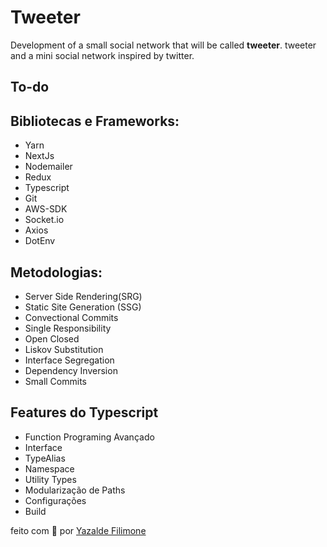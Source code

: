 # Tweeter

Development of a small social network that will be called **tweeter**.
tweeter and a mini social network inspired by twitter.

## To-do

## Bibliotecas e Frameworks:

- Yarn
- NextJs
- Nodemailer
- Redux
- Typescript
- Git
- AWS-SDK
- Socket.io
- Axios
- DotEnv

## Metodologias:

- Server Side Rendering(SRG)
- Static Site Generation (SSG)
- Convectional Commits
- Single Responsibility
- Open Closed
- Liskov Substitution
- Interface Segregation
- Dependency Inversion
- Small Commits

## Features do Typescript

- Function Programing Avançado
- Interface
- TypeAlias
- Namespace
- Utility Types
- Modularização de Paths
- Configurações
- Build

feito com 💙 por [Yazalde Filimone](https://github.com/yazaldefilimonepinto)
